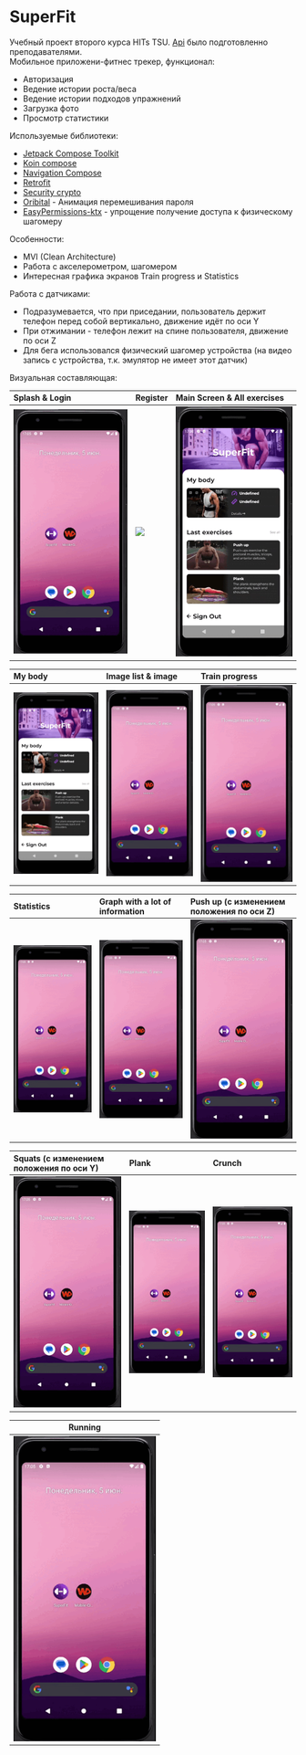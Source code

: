 # SuperFit

Учебный проект второго курса HITs TSU. [Api](http://fitness.wsmob.xyz:22169/?urls.primaryName=Fitness#/) было подготовленно преподавателями.  
Мобильное приложени-фитнес трекер, функционал:
- Авторизация
- Ведение истории роста/веса
- Ведение истории подходов упражнений
- Загрузка фото
- Просмотр статистики

Используемые библиотеки:
- [Jetpack Compose Toolkit](https://developer.android.com/jetpack/compose)
- [Koin compose](https://insert-koin.io/docs/quickstart/android-compose/)
- [Navigation Compose](https://developer.android.com/jetpack/compose/navigation)
- [Retrofit](https://square.github.io/retrofit/)
- [Security crypto](https://developer.android.com/jetpack/androidx/releases/security)
- [Oribital](https://github.com/skydoves/Orbital) - Анимация перемешивания пароля
- [EasyPermissions-ktx](https://github.com/vmadalin/easypermissions-ktx) - упрощение получение доступа к физическому шагомеру

Особенности:
- MVI (Clean Architecture)
- Работа с акселерометром, шагомером
- Интересная графика экранов Train progress и Statistics

Работа с датчиками:
- Подразумевается, что при приседании, пользователь держит телефон перед собой вертикально, движение идёт по оси Y
- При отжимании - телефон лежит на спине пользователя, движение по оси Z
- Для бега использовался физический шагомер устройства (на видео запись с устройства, т.к. эмулятор не имеет этот датчик)

Визуальная составляющая:

|  Splash & Login  |  Register  |  Main Screen & All exercises  |
|:---|:---|:---|
|  <img src="media/splash_login.gif" width=250/>  |  <img src="media/register" width=250/>  |  <img src="media/main_all_exercises.gif" width=250/>  |

|  My body  |  Image list & image  |  Train progress  |
|:---|:---|:---|
|  <img src="media/my_body.gif" width=250/>  |   <img src="media/splash_login.gif" width=250/> | <img src="media/splash_login.gif" width=250/>   |

|  Statistics  |  Graph with a lot of information  |  Push up (с изменением положения по оси Z)  |
|:---|:---|:---|
|  <img src="media/splash_login.gif" width=250/>  |  <img src="media/splash_login.gif" width=250/>  |  <img src="media/splash_login.gif" width=250/>  |

|  Squats (с изменением положения по оси Y)  |  Plank  |  Crunch  |
|:---|:---|:---|
|  <img src="media/splash_login.gif" width=250/>  |  <img src="media/splash_login.gif" width=250/>  |  <img src="media/splash_login.gif" width=250/>  |

| Running  |
|---|
| <img src="media/splash_login.gif" width=250/>  |
